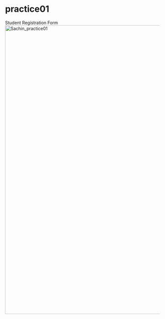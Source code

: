 # practice01
Student Registration Form
<img width="1919" height="940" alt="Sachin_practice01" src="https://github.com/user-attachments/assets/60a8deb8-2511-473d-accb-a5a8336594af" />
